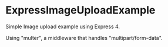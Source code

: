 # ExpressImageUploadExample
Simple Image upload example using Express 4.

Using "multer", a middleware that handles "multipart/form-data".

